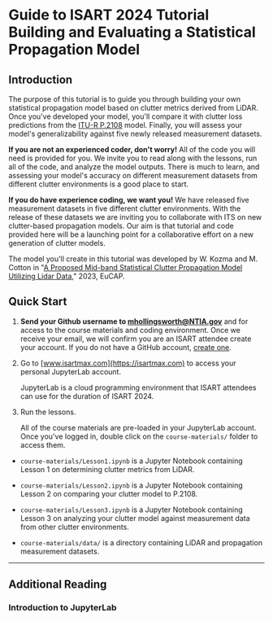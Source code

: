 # Guide to ISART 2024 Tutorial <br/> Building and Evaluating a Statistical Propagation Model

## Introduction

The purpose of this tutorial is to guide you through building your own statistical propagation model based on clutter metrics derived from LiDAR. Once you've developed your model, you'll compare it with clutter loss predictions from the [ITU-R P.2108](https://github.com/NTIA/p2108) model. Finally, you will assess your model's generalizability against five newly released measurement datasets.

**If you are not an experienced coder, don't worry!** All of the code you will need is provided for you. We invite you to read along with the lessons, run all of the code, and analyze the model outputs. There is much to learn, and assessing your model's accuracy on different measurement datasets from different clutter environments is a good place to start.  

**If you do have experience coding, we want you!** We have released five measurement datasets in five different clutter environments. With the release of these datasets we are inviting you to collaborate with ITS on new clutter-based propagation models. Our aim is that tutorial and code provided here will be a launching point for a collaborative effort on a new generation of clutter models. 

The model you'll create in this tutorial was developed by W. Kozma and M. Cotton in "[A Proposed Mid-band Statistical Clutter Propagation Model Utilizing Lidar Data](https://its.ntia.gov/umbraco/surface/download/publication?reportNumber=KozmaEuCAP2023.pdf)," 2023, EuCAP.

## Quick Start

1. **Send your Github username to mhollingsworth@NTIA.gov** and for access to the course materials and coding environment. Once we receive your email, we will confirm you are an ISART attendee create your account. If you do not have a GitHub account, [create one](https://github.com). 

2. Go to [www.isartmax.com](https://isartmax.com) to access your personal JupyterLab account.
   
   JupyterLab is a cloud programming environment that ISART attendees can use for the duration of ISART 2024.

3. Run the lessons.

   All of the course materials are pre-loaded in your JupyterLab account. Once you've logged in, double click on the `course-materials/` folder to access them. 

  * `course-materials/Lesson1.ipynb` is a Jupyter Notebook containing Lesson 1 on determining clutter metrics from LiDAR.

  * `course-materials/Lesson2.ipynb` is a Jupyter Notebook containing Lesson 2 on comparing your clutter model to P.2108.

  * `course-materials/Lesson3.ipynb` is a Jupyter Notebook containing Lesson 3 on analyzing your clutter model against measurement data from other clutter environments.

  * `course-materials/data/` is a directory containing LiDAR and propagation measurement datasets.

---

## Additional Reading

### Introduction to JupyterLab


